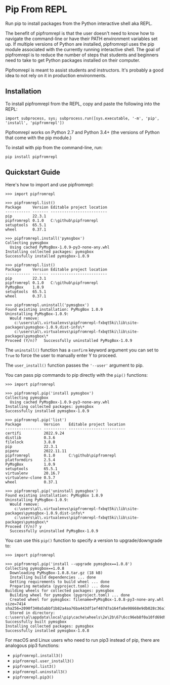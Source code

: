 Pip From REPL
======

Run pip to install packages from the Python interactive shell aka REPL.

The benefit of pipfromrepl is that the user doesn't need to know how to navigate the command-line or have their PATH environment variables set up. If multiple versions of Python are installed, pipfromrepl uses the pip module associated with the currently running interactive shell. The goal of pipfromrepl is to reduce the number of steps that students and beginners need to take to get Python packages installed on their computer.

Pipfromrepl is meant to assist students and instructors. It's probably a good idea to not rely on it in production environments.

Installation
------------

To install pipfromrepl from the REPL, copy and paste the following into the REPL:

    import subprocess, sys; subprocess.run([sys.executable, '-m', 'pip', 'install', 'pipfromrepl'])

Pipfromrepl works on Python 2.7 and Python 3.4+ (the versions of Python that come with the pip module.)

To install with pip from the command-line, run:

    pip install pipfromrepl


Quickstart Guide
----------------

Here's how to import and use pipfromrepl:

    >>> import pipfromrepl

    >>> pipfromrepl.list()
    Package     Version Editable project location
    ----------- ------- -------------------------
    pip         22.3.1
    pipfromrepl 0.1.0   C:\github\pipfromrepl
    setuptools  65.5.1
    wheel       0.37.1
    
    >>> pipfromrepl.install('pymsgbox')
    Collecting pymsgbox
      Using cached PyMsgBox-1.0.9-py3-none-any.whl
    Installing collected packages: pymsgbox
    Successfully installed pymsgbox-1.0.9
    
    >>> pipfromrepl.list()
    Package     Version Editable project location
    ----------- ------- -------------------------
    pip         22.3.1
    pipfromrepl 0.1.0   C:\github\pipfromrepl
    PyMsgBox    1.0.9
    setuptools  65.5.1
    wheel       0.37.1
    
    >>> pipfromrepl.uninstall('pymsgbox')
    Found existing installation: PyMsgBox 1.0.9
    Uninstalling PyMsgBox-1.0.9:
      Would remove:
        c:\users\al\.virtualenvs\pipfromrepl-fxbqt5ki\lib\site-packages\pymsgbox-1.0.9.dist-info\*
        c:\users\al\.virtualenvs\pipfromrepl-fxbqt5ki\lib\site-packages\pymsgbox\*
    Proceed (Y/n)?   Successfully uninstalled PyMsgBox-1.0.9

The `uninstall()` function has a `confirm` keyword argument you can set to `True` to force the user to manually enter Y to proceed.

The `user_install()` function passes the `'--user'` argument to pip.

You can pass pip commands to pip directly with the `pip()` functions:

    >>> import pipfromrepl

    >>> pipfromrepl.pip('install pymsgbox')
    Collecting pymsgbox
      Using cached PyMsgBox-1.0.9-py3-none-any.whl
    Installing collected packages: pymsgbox
    Successfully installed pymsgbox-1.0.9

    >>> pipfromrepl.pip('list')
    Package          Version    Editable project location
    ---------------- ---------- -------------------------
    certifi          2022.9.24
    distlib          0.3.6
    filelock         3.8.0
    pip              22.3.1
    pipenv           2022.11.11
    pipfromrepl      0.1.0      C:\github\pipfromrepl
    platformdirs     2.5.4
    PyMsgBox         1.0.9
    setuptools       65.5.1
    virtualenv       20.16.7
    virtualenv-clone 0.5.7
    wheel            0.37.1

    >>> pipfromrepl.pip('uninstall pymsgbox')
    Found existing installation: PyMsgBox 1.0.9
    Uninstalling PyMsgBox-1.0.9:
      Would remove:
        c:\users\al\.virtualenvs\pipfromrepl-fxbqt5ki\lib\site-packages\pymsgbox-1.0.9.dist-info\*
        c:\users\al\.virtualenvs\pipfromrepl-fxbqt5ki\lib\site-packages\pymsgbox\*
    Proceed (Y/n)? y
      Successfully uninstalled PyMsgBox-1.0.9

You can use this `pip()` function to specify a version to upgrade/downgrade to:

    >>> import pipfromrepl

    >>> pipfromrepl.pip('install --upgrade pymsgbox==1.0.8')
    Collecting pymsgbox==1.0.8
      Downloading PyMsgBox-1.0.8.tar.gz (18 kB)
      Installing build dependencies ... done
      Getting requirements to build wheel ... done
      Preparing metadata (pyproject.toml) ... done
    Building wheels for collected packages: pymsgbox
      Building wheel for pymsgbox (pyproject.toml) ... done
      Created wheel for pymsgbox: filename=PyMsgBox-1.0.8-py3-none-any.whl size=7414 sha256=2090f340a5abbf1b82a4aa76ba443df1ef487d7a164fa8e98668e9db028c36a1
      Stored in directory: c:\users\al\appdata\local\pip\cache\wheels\2e\2b\67\6cc96eb8f0a10fd69d9fac43814dfaf3e697da293af7d5a29f
    Successfully built pymsgbox
    Installing collected packages: pymsgbox
    Successfully installed pymsgbox-1.0.8

For macOS and Linux users who need to run pip3 instead of pip, there are analogous pip3 functions:

* `pipfromrepl.install3()`
* `pipfromrepl.user_install3()`
* `pipfromrepl.list3()`
* `pipfromrepl.uninstall3()`
* `pipfromrepl.pip3()`
